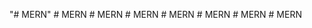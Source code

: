 "# MERN" 
#   M E R N  
 #   M E R N  
 #   M E R N  
 #   M E R N  
 #   M E R N  
 #   M E R N  
 #   M E R N  
 